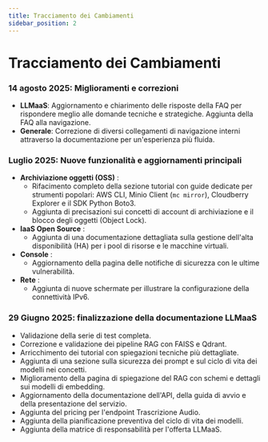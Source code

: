 ```yaml
---
title: Tracciamento dei Cambiamenti
sidebar_position: 2
---
```


# Tracciamento dei Cambiamenti

### 14 agosto 2025: Miglioramenti e correzioni

- **LLMaaS**: Aggiornamento e chiarimento delle risposte della FAQ per rispondere meglio alle domande tecniche e strategiche. Aggiunta della FAQ alla navigazione.
- **Generale**: Correzione di diversi collegamenti di navigazione interni attraverso la documentazione per un'esperienza più fluida.

### Luglio 2025: Nuove funzionalità e aggiornamenti principali

- **Archiviazione oggetti (OSS)** :
    - Rifacimento completo della sezione tutorial con guide dedicate per strumenti popolari: AWS CLI, Minio Client (`mc mirror`), Cloudberry Explorer e il SDK Python Boto3.
    - Aggiunta di precisazioni sui concetti di account di archiviazione e il blocco degli oggetti (Object Lock).
- **IaaS Open Source** :
    - Aggiunta di una documentazione dettagliata sulla gestione dell'alta disponibilità (HA) per i pool di risorse e le macchine virtuali.
- **Console** :
    - Aggiornamento della pagina delle notifiche di sicurezza con le ultime vulnerabilità.
- **Rete** :
    - Aggiunta di nuove schermate per illustrare la configurazione della connettività IPv6.

### 29 Giugno 2025: finalizzazione della documentazione LLMaaS

- Validazione della serie di test completa.
- Correzione e validazione dei pipeline RAG con FAISS e Qdrant.
- Arricchimento dei tutorial con spiegazioni tecniche più dettagliate.
- Aggiunta di una sezione sulla sicurezza dei prompt e sul ciclo di vita dei modelli nei concetti.
- Miglioramento della pagina di spiegazione del RAG con schemi e dettagli sui modelli di embedding.
- Aggiornamento della documentazione dell'API, della guida di avvio e della presentazione del servizio.
- Aggiunta del pricing per l'endpoint Trascrizione Audio.
- Aggiunta della pianificazione preventiva del ciclo di vita dei modelli.
- Aggiunta della matrice di responsabilità per l'offerta LLMaaS.